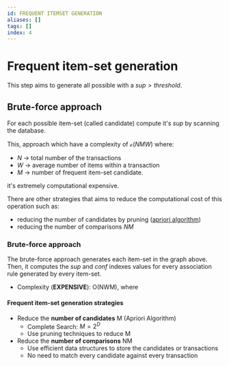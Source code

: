 ```yaml
---
id: FREQUENT ITEMSET GENERATION
aliases: []
tags: []
index: 4
---
```


# Frequent item-set generation

This step  aims to generate all possible  with a $sup \gt threshold$.

## Brute-force approach

For each possible item-set (called candidate) compute it's $sup$ by scanning the database.

This, approach which have a complexity of $\mathcal{o}(NMW)$ where:

- $N$ -> total number of the transactions
- $W$ -> average number of items within a transaction
- $M$ -> number of frequent item-set candidate.

it's extremely computational expensive.

There are other strategies that aims to reduce the computational cost of this operation such as:

- reducing the number  of candidates by pruning ([apriori algorithm](pages/datamining/association_rules/apriori_algorithm.md))
- reducing the number of comparisons $NM$

### Brute-force approach

The brute-force approach generates each item-set in the graph above. Then, it computes the *sup* and *conf* indexes values for every association rule generated by every item-set.
 - Complexity (**EXPENSIVE**): O(NWM), where

#### Frequent item-set generation strategies
- Reduce the **number of candidates** M (Apriori Algorithm)
	- Complete Search: $M=2^D$
	- Use pruning techniques to reduce M
- Reduce the **number of comparisons** NM
	- Use efficient data structures to store the candidates or transactions
	- No need to match every candidate against every transaction


